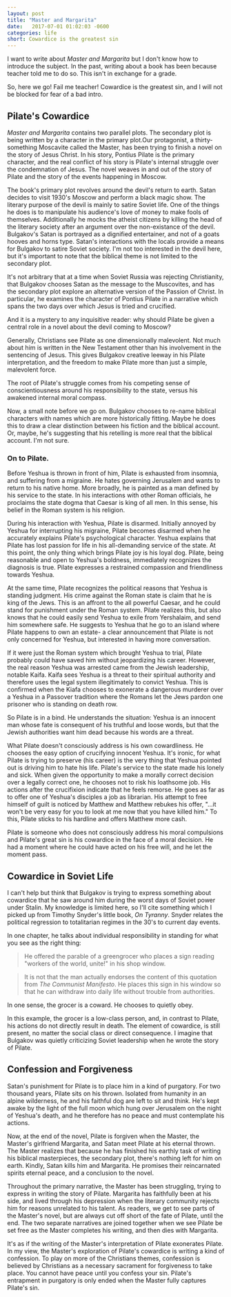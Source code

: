 ```yaml
---
layout: post
title: "Master and Margarita"
date:   2017-07-01 01:02:03 -0600
categories: life
short: Cowardice is the greatest sin
---
```


I want to write about *Master and Margarita* but I don't know how to introduce the subject. In the past, writing about a book has been because teacher told me to do so. This isn't in exchange for a grade.

So, here we go! Fail me teacher! Cowardice is the greatest sin, and I will not be blocked for fear of a bad intro.

## Pilate's Cowardice

*Master and Margarita* contains two parallel plots. The secondary plot is being written by a character in the primary plot.Our protagonist, a thirty-something Moscavite called the Master, has been trying to finish a novel on the story of Jesus Christ. In his story, Pontius Pilate is the primary character, and the real conflict of his story is Pilate's internal struggle over the condemnation of Jesus. The novel weaves in and out of the story of Pilate and the story of the events happening in Moscow.

The book's primary plot revolves around the devil's return to earth. Satan decides to visit 1930's Moscow and perform a black magic show. The literary purpose of the devil is mainly to satire Soviet life. One of the things he does is to manipulate his audience's love of money to make fools of themselves. Additionally he mocks the atheist citizens by killing the head of the literary society after an argument over the non-existance of the devil. Bulgakov's Satan is portrayed as a dignified entertainer, and not of a goats hooves and horns type. Satan's interactions with the locals provide a means for Bulgakov to satire Soviet society. I'm not too interested in the devil here, but it's important to note that the biblical theme is not limited to the secondary plot.

It's not arbitrary that at a time when Soviet Russia was rejecting Christianity, that Bulgakov chooses Satan as the message to the Muscovites, and has the secondary plot explore an alternative version of the Passion of Christ. In particular, he examines the character of Pontius Pilate in a narrative which spans the two days over which Jesus is tried and crucified.

And it is a mystery to any inquisitive reader: why should Pilate be given a central role in a novel about the devil coming to Moscow?

Generally, Christians see Pilate as one dimensionally malevolent. Not much about him is written in the New Testament other than his involvement in the sentencing of Jesus. This gives Bulgakov creative leeway in his Pilate interpretation, and the freedom to make Pilate more than just a simple, malevolent force.

The root of Pilate's struggle comes from his competing sense of conscientiousness around his responsibility to the state, versus his awakened internal moral compass.

Now, a small note before we go on. Bulgakov chooses to re-name biblical characters with names which are more historically fitting. Maybe he does this to draw a clear distinction between his fiction and the biblical account. Or, maybe, he's suggesting that his retelling is more real that the biblical account. I'm not sure.

### On to Pilate.

Before Yeshua is thrown in front of him, Pilate is exhausted from insomnia, and suffering from a migraine. He hates governing Jerusalem and wants to return to his native home. More broadly, he is painted as a man defined by his service to the state. In his interactions with other Roman officials, he proclaims the state dogma that Caesar is king of all men. In this sense, his belief in the Roman system is his religion.

During his interaction with Yeshua, Pilate is disarmed. Initially annoyed by Yeshua for interrupting his migraine, Pilate becomes disarmed when he accurately explains Pilate's psychological character. Yeshua explains that Pilate has lost passion for life in his all-demanding service of the state. At this point, the only thing which brings Pilate joy is his loyal dog. Pilate, being reasonable and open to Yeshua's boldness, immediately recognizes the diagnosis is true. Pilate expresses a restrained compassion and friendliness towards Yeshua.

At the same time, Pilate recognizes the political reasons that Yeshua is standing judgment. His crime against the Roman state is claim that he is king of the Jews. This is an affront to the all powerful Caesar, and he could stand for punishment under the Roman system. Pilate realizes this, but also knows that he could easily send Yeshua to exile from Yershalaim, and send him somewhere safe. He suggests to Yeshua that he go to an island where Pilate happens to own an estate- a clear announcement that Pilate is not only concerned for Yeshua, but interested in having more conversation.

If it were just the Roman system which brought Yeshua to trial, Pilate probably could have saved him without jeopardizing his career. However, the real reason Yeshua was arrested came from the Jewish leadership, notable Kaifa. Kaifa sees Yeshua is a threat to their spiritual authority and therefore uses the legal system illegitimately to convict Yeshua. This is confirmed when the Kiafa chooses to exonerate a dangerous murderer over a Yeshua in a Passover tradition where the Romans let the Jews pardon one prisoner who is standing on death row.

So Pilate is in a bind. He understands the situation: Yeshua is an innocent man whose fate is consequent of his truthful and loose words, but that the Jewish authorities want him dead because his words are a threat.

What Pilate doesn't consciously address is his own cowardliness. He chooses the easy option of crucifying innocent Yeshua. It's ironic, for what Pilate is trying to preserve (his career) is the very thing that Yeshua pointed out is driving him to hate his life. Pilate's service to the state made his lonely and sick. When given the opportunity to make a morally correct decision over a legally correct one, he chooses not to risk his loathsome job. His actions after the crucifixion indicate that he feels remorse. He goes as far as to offer one of Yeshua's disciples a job as librarian. His attempt to free himself of guilt is noticed by Matthew and Matthew rebukes his offer, "...it won't be very easy for you to look at me now that you have killed him." To this, Pilate sticks to his hardline and offers Matthew more cash.

Pilate is someone who does not consciously address his moral compulsions and Pilate's great sin is his cowardice in the face of a moral decision. He had a moment where he could have acted on his free will, and he let the moment pass.

## Cowardice in Soviet Life

I can't help but think that Bulgakov is trying to express something about cowardice that he saw around him during the worst days of Soviet power under Stalin. My knowledge is limited here, so I'll cite something which I picked up from Timothy Snyder's little book, *On Tyranny*. Snyder relates the political regression to totalitarian regimes in the 30's to current day events.

In one chapter, he talks about individual responsibility in standing for what you see as the right thing:

> He offered the parable of a greengrocer who places a sign reading "workers of the world, unite!" in his shop window.

> It is not that the man actually endorses the content of this quotation from *The Communist Manifesto*. He places this sign in his window so that he can withdraw into daily life without trouble from authorities.

In one sense, the grocer is a coward. He chooses to quietly obey. 

In this example, the grocer is a low-class person, and, in contrast to Pilate, his actions do not directly result in death. The element of cowardice, is still present, no matter the social class or direct consequence. I imagine that Bulgakov was quietly criticizing Soviet leadership when he wrote the story of Pilate.

## Confession and Forgiveness

Satan's punishment for Pilate is to place him in a kind of purgatory. For two thousand years, Pilate sits on his thrown. Isolated from humanity in an alpine wilderness, he and his faithful dog are left to sit and think. He's kept awake by the light of the full moon which hung over Jerusalem on the night of Yeshua's death, and he therefore has no peace and must contemplate his actions.

Now, at the end of the novel, Pilate is forgiven when the Master, the Master's girlfriend Margarita, and Satan meet Pilate at his eternal thrown. The Master realizes that because he has finished his earthly task of writing his biblical masterpieces, the secondary plot, there's nothing left for him on earth. Kindly, Satan kills him and Margarita. He promises their reincarnated spirits eternal peace, and a conclusion to the novel.

Throughout the primary narrative, the Master has been struggling, trying to express in writing the story of Pilate. Margarita has faithfully been at his side, and lived through his depression when the literary community rejects him for reasons unrelated to his talent. As readers, we get to see parts of the Master's novel, but are always cut off short of the fate of Pilate, until the end. The two separate narratives are joined together when we see Pilate be set free as the Master completes his writing, and then dies with Margarita.

It's as if the writing of the Master's interpretation of Pilate exonerates Pilate. In my view, the Master's exploration of Pilate's cowardice is writing a kind of confession. To play on more of the Christians themes, confession is believed by Christians as a necessary sacrament for forgiveness to take place. You cannot have peace until you confess your sin. Pilate's entrapment in purgatory is only ended when the Master fully captures Pilate's sin.